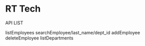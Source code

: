 # RT Tech

API LIST

listEmployees
searchEmployee/last_name/dept_id
addEmployee
deleteEmployee
listDepartments
